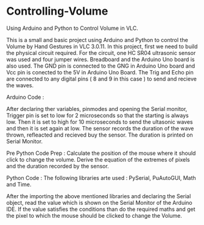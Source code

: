 # Controlling-Volume
Using Arduino and Python to Control Volume in VLC.

This is a small and basic project using Arduino and Python to control the Volume by Hand Gestures in VLC 3.0.11.
In this project, first we need to build the physical circuit required. For the circuit, one HC SR04 ultrasonic sensor was used and four jumper wires. Breadboard and the Arduino Uno board is also used.
The GND pin is connected to the GNG in Arduino Uno board and Vcc pin is conected to the 5V in Arduino Uno Board. The Trig and Echo pin are connected to any digital pins ( 8 and 9 in this case ) to send and recieve the waves. 

 Arduino Code : 

After declaring ther variables, pinmodes and opening the Serial monitor, Trigger pin is set to low for 2 microseconds so that the starting is always low. Then it is set to high for 10 microseconds to send the ultasonic waves and then it is set again at low. 
The sensor records the duration of the wave thrown, refleacted and recieved buy the sensor.
The duration is printed on Serial Monitor.

Pre Python Code Prep :
Calculate the position of the mouse where it should click to change the volume. Derive the equation of the extremes of pixels and the duration recorded by the sensor.

Python Code :
The following libraries arte used : PySerial, PuAutoGUI, Math and Time.

After the importing the above mentioned libraries and declaring the Serial object, read the value which is shown on the Serial Monitor of the Arduino IDE. If the value satisfies the conditions than do the required maths and get the pixel to which the mouse should be clicked to change the Volume. 



